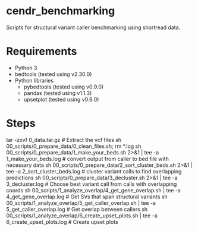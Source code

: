# cendr_benchmarking

Scripts for structural variant caller benchmarking using shortread data.

# Requirements

* Python 3
* bedtools (tested using v2.30.0)
* Python libraries
	* pybedtools (tested using v0.9.0)
	* pandas (tested using v1.1.3)
	* upsetplot (tested using v0.6.0)

# Steps

tar -zxvf 0_data.tar.gz # Extract the vcf files
sh 00_scripts/0_prepare_data/0_clean_files.sh; rm *.log
sh 00_scripts/0_prepare_data/1_make_your_beds.sh 2>&1 | tee -a 1_make_your_beds.log # convert output from caller to bed file with necessary data
sh 00_scripts/0_prepare_data/2_sort_cluster_beds.sh 2>&1 | tee -a 2_sort_cluster_beds.log # cluster variant calls to find overlapping predictions
sh 00_scripts/0_prepare_data/3_decluster.sh 2>&1 | tee -a 3_decluster.log # Choose best variant call from calls with overlapping coords
sh 00_scripts/1_analyze_overlap/4_get_gene_overlap.sh | tee -a 4_get_gene_overlap.log # Get SVs that span structural variants
sh 00_scripts/1_analyze_overlap/5_get_caller_overlap.sh | tee -a 5_get_caller_overlap.log # Get overlap between callers
sh 00_scripts/1_analyze_overlap/6_create_upset_plots.sh | tee -a 6_create_upset_plots.log # Create upset plots
